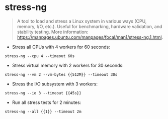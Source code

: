 # stress-ng

> A tool to load and stress a Linux system in various ways (CPU, memory, I/O, etc.). Useful for benchmarking, hardware validation, and stability testing.
> More information: <https://manpages.ubuntu.com/manpages/focal/man1/stress-ng.1.html>.

- Stress all CPUs with 4 workers for 60 seconds:

`stress-ng --cpu 4 --timeout 60s`

- Stress virtual memory with 2 workers for 30 seconds:

`stress-ng --vm 2 --vm-bytes {{512M}} --timeout 30s`

- Stress the I/O subsystem with 3 workers:

`stress-ng --io 3 --timeout {{45s}}`

- Run all stress tests for 2 minutes:

`stress-ng --all {{1}} --timeout 2m`
